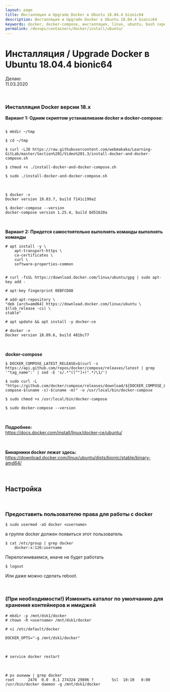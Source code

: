 ```yaml
---
layout: page
title: Инсталляция и Upgrade Docker в Ubuntu 18.04.4 bionic64
description: Инсталляция и Upgrade Docker в Ubuntu 18.04.4 bionic64
keywords: docker, docker-compose, инсталляция, linux, ubuntu, bash скрипт
permalink: /devops/containers/docker/install/ubuntu/
---
```


# Инсталляция / Upgrade Docker в Ubuntu 18.04.4 bionic64

Делаю:  
11.03.2020

<br/>

### Инсталляция Docker версии 18.x

**Вариант 1: Одним скриптом устанавливаем docker и docker-compose:**

```

$ mkdir ~/tmp

$ cd ~/tmp

$ curl -LJO https://raw.githubusercontent.com/webmakaka/Learning-GitLab/master/Section%201/Video%201.3/install-docker-and-docker-compose.sh

$ chmod +x ./install-docker-and-docker-compose.sh

$ sudo ./install-docker-and-docker-compose.sh

```

<br/>

```
$ docker -v
Docker version 19.03.7, build 7141c199a2

$ docker-compose --version
docker-compose version 1.25.4, build 8d51620a
```

<!-- <br/>

**Вариант 1: Пусть скрипты сделают все сами:**

    $ sudo su -

    # curl -LJO https://raw.githubusercontent.com/webmakaka/Learning-GitLab/master/Section%201/Video%201.3/install-docker.sh

    # chmod +x ./install-docker.sh

    # ./install-docker.sh

<br/>

**+ сразу docker-compose**


    # curl -LJO https://raw.githubusercontent.com/webmakaka/Learning-GitLab/master/Section%201/Video%201.3/install-docker-compose.sh

    # chmod +x ./install-docker-compose.sh

    # ./install-docker-compose.sh -->


<br/>

**Вариант 2: Придется самостоятельно выполнять команды выполнять команды**


```
# apt install -y \
    apt-transport-https \
    ca-certificates \
    curl \
    software-properties-common


# curl -fsSL https://download.docker.com/linux/ubuntu/gpg | sudo apt-key add -

# apt-key fingerprint 0EBFCD88

# add-apt-repository \
"deb [arch=amd64] https://download.docker.com/linux/ubuntu \
$(lsb_release -cs) \
stable"

# apt update && apt install -y docker-ce

# docker -v
Docker version 18.09.6, build 481bc77
```

<br/>

**docker-compose**

```
$ DOCKER_COMPOSE_LATEST_RELEASE=$(curl -s https://api.github.com/repos/docker/compose/releases/latest | grep '"tag_name":' | sed -E 's/.*"([^"]+)".*/\1/')

$ sudo curl -L "https://github.com/docker/compose/releases/download/${DOCKER_COMPOSE_LATEST_RELEASE}/docker-compose-$(uname -s)-$(uname -m)" -o /usr/local/bin/docker-compose

$ sudo chmod +x /usr/local/bin/docker-compose

$ sudo docker-compose --version
```

<br/>

**Подробнее:**  
https://docs.docker.com/install/linux/docker-ce/ubuntu/

<br/>

**Бинарники docker лежат здесь:**  
https://download.docker.com/linux/ubuntu/dists/bionic/stable/binary-amd64/

<br/>

## Настройка

<br/>

### Предоставить пользователю права для работы с docker

    $ sudo usermod -aG docker <username>

в группе docker должен появиться этот пользователь

    $ cat /etc/group | grep docker
        docker:x:126:username

Перелогиниваемся, иначе не будет работать

    $ logout

Или даже можно сделать reboot.

<br/>

### (При необходимости!) Изменить каталог по умолчанию для хранения контейнеров и имиджей

    # mkdir -p /mnt/dsk1/docker
    # chown -R <username> /mnt/dsk1/docker

    # vi /etc/default/docker

    DOCKER_OPTS="-g /mnt/dsk1/docker"

<br/>

    # service docker restart

<br/>

    # ps auxwww | grep docker
    root      2476  0.0  0.1 274324 29896 ?        Ssl  10:10   0:00 /usr/bin/docker daemon -g /mnt/dsk1/docker

